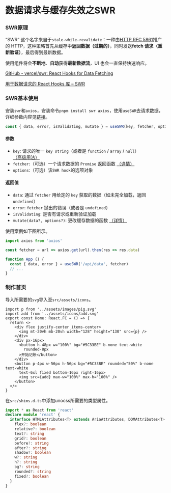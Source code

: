 # 数据请求与缓存失效之SWR
### SWR原理

“SWR” 这个名字来自于`stale-while-revalidate`：一种由[HTTP RFC 5861](https://tools.ietf.org/html/rfc5861)推广的 HTTP，这种策略首先从缓存中**返回数据（过期的）**，同时发送**fetch 请求（重新验证）**，最后得到最新数据。

使用组件将会**不断地**、**自动**获得**最新数据流**，UI 也会一直保持快速响应。

[GitHub - vercel/swr: React Hooks for Data Fetching](https://github.com/vercel/swr)

[用于数据请求的 React Hooks 库 – SWR](https://swr.bootcss.com/)

### SWR基本使用
安装`swr`和`axios`，安装命令`pnpm install swr axios`，使用`useSWR`去请求数据，详细参数内容见[链接](https://swr.vercel.app/zh-CN/docs/options)。

```javascript
const { data, error, isValidating, mutate } = useSWR(key, fetcher, options)
```

#### 参数
+ `key`: 请求的唯一 `key string`（或者是 `function` / `array` / `null`） [（高级用法）](https://swr.vercel.app/docs/conditional-fetching)
+ `fetcher`:（可选）一个请求数据的 `Promise` 返回函数 [（详情）](https://swr.vercel.app/docs/data-fetching)
+ `options`:（可选）该`SWR hook`的选项对象

#### 返回值
+ `data`: 通过 `fetcher` 用给定的 `key` 获取的数据（如未完全加载，返回 `undefined`）
+ `error`: `fetcher` 抛出的错误（或者是 `undefined`）
+ `isValidating`: 是否有请求或重新验证加载
+ `mutate(data?, options?)`: 更改缓存数据的函数 [（详情）](https://swr.vercel.app/docs/mutation)

使用案例如下图所示。

```javascript
import axios from 'axios'

const fetcher = url => axios.get(url).then(res => res.data)

function App () {
  const { data, error } = useSWR('/api/data', fetcher)
  // ...
}
```

### 制作首页
导入所需要的`svg`导入至`src/assets/icons`。

```tsx
import p from '../assets/images/pig.svg'
import add from '../assets/icons/add.svg'
export const Home: React.FC = () => {
  return <>
    <div flex justify-center items-center>
      <img mt-20vh mb-20vh width="128" height="130" src={p} />
    </div>
    <div px-16px>
      <button h-48px w="100%" bg="#5C33BE" b-none text-white
        rounded-8px
      >开始记账</button>
    </div>
    <button p-4px w-56px h-56px bg="#5C33BE" rounded="50%" b-none text-white
      text-6xl fixed bottom-16px right-16px>
      <img src={add} max-w="100%" max-h="100%" />
    </button>
  </>
}
```

在`src/shims.d.ts`中添加unocss所需要的类型属性。

```typescript
import * as React from 'react'
declare module 'react' {
  interface HTMLAttributes<T> extends AriaAttributes, DOMAttributes<T> {
    flex?: boolean
    relative?: boolean
    text?: string
    grid?: boolean
    before?: string
    after?: string
    shadow?: boolean
    w?: string
    h?: string
    bg?: string
    rounded?: string
    fixed?: boolean
  }
}
```

